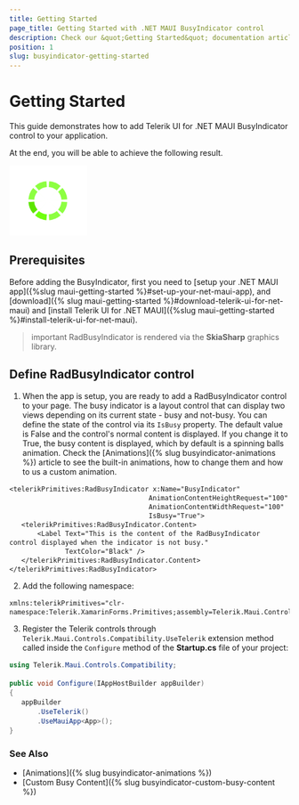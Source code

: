 ```yaml
---
title: Getting Started
page_title: Getting Started with .NET MAUI BusyIndicator control
description: Check our &quot;Getting Started&quot; documentation article for Telerik BusyIndicator for .NET MAUI control.
position: 1
slug: busyindicator-getting-started
---
```


# Getting Started

This guide demonstrates how to add Telerik UI for .NET MAUI BusyIndicator control to your application.

At the end, you will be able to achieve the following result.

![Getting Started Example](images/busyindicator-getting-started.png)

## Prerequisites

Before adding the BusyIndicator, first you need to [setup your .NET MAUI app]({%slug maui-getting-started %}#set-up-your-net-maui-app), and [download]({% slug maui-getting-started %}#download-telerik-ui-for-net-maui) and [install Telerik UI for .NET MAUI]({%slug maui-getting-started %}#install-telerik-ui-for-net-maui).

>important RadBusyIndicator is rendered via the **SkiaSharp** graphics library.

## Define RadBusyIndicator control

1. When the app is setup, you are ready to add a RadBusyIndicator control to your page. The busy indicator is a layout control that can display two views depending on its current state - busy and not-busy. You can define the state of the control via its `IsBusy` property. The default value is False and the control's normal content is displayed. If you change it to True, the busy content is displayed, which by default is a spinning balls animation. Check the [Animations]({% slug busyindicator-animations %}) article to see the built-in animations, how to change them and how to us a custom animation.

 ```XAML
<telerikPrimitives:RadBusyIndicator x:Name="BusyIndicator"
									AnimationContentHeightRequest="100"
									AnimationContentWidthRequest="100"
									IsBusy="True">
	<telerikPrimitives:RadBusyIndicator.Content>
		<Label Text="This is the content of the RadBusyIndicator control displayed when the indicator is not busy."
			   TextColor="Black" />
	</telerikPrimitives:RadBusyIndicator.Content>
</telerikPrimitives:RadBusyIndicator>
 ```

2. Add the following namespace:

 ```XAML
 xmlns:telerikPrimitives="clr-namespace:Telerik.XamarinForms.Primitives;assembly=Telerik.Maui.Controls.Compatibility"
 ```

3. Register the Telerik controls through `Telerik.Maui.Controls.Compatibility.UseTelerik` extension method called inside the `Configure` method of the **Startup.cs** file of your project:

 ```C#
using Telerik.Maui.Controls.Compatibility;

 public void Configure(IAppHostBuilder appBuilder)
 {
    appBuilder        
        .UseTelerik()
        .UseMauiApp<App>();    
 }              
 ```

### See Also

- [Animations]({% slug busyindicator-animations %})
- [Custom Busy Content]({% slug busyindicator-custom-busy-content %})
